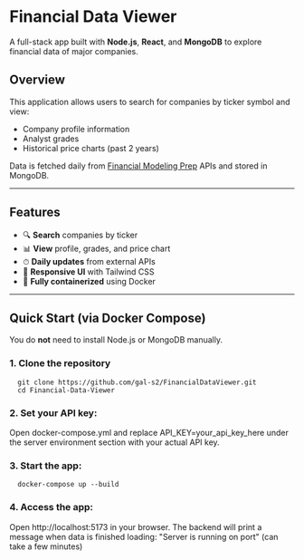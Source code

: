# Financial Data Viewer

A full-stack app built with **Node.js**, **React**, and **MongoDB** to explore financial data of major companies.

## Overview

This application allows users to search for companies by ticker symbol and view:

-   Company profile information
-   Analyst grades
-   Historical price charts (past 2 years)

Data is fetched daily from [Financial Modeling Prep](https://financialmodelingprep.com/) APIs and stored in MongoDB.

---

## Features

-   🔍 **Search** companies by ticker
-   📊 **View** profile, grades, and price chart
-   ⏱ **Daily updates** from external APIs
-   💅 **Responsive UI** with Tailwind CSS
-   🐳 **Fully containerized** using Docker

---

## Quick Start (via Docker Compose)

You do **not** need to install Node.js or MongoDB manually.

### 1. **Clone the repository**

      git clone https://github.com/gal-s2/FinancialDataViewer.git
      cd Financial-Data-Viewer


### 2. **Set your API key:**

Open docker-compose.yml and replace
API_KEY=your_api_key_here
under the server environment section with your actual API key.

### 3. **Start the app:**

      docker-compose up --build

### 4. **Access the app:**

Open http://localhost:5173 in your browser.
The backend will print a message when data is finished loading:
"Server is running on port"
(can take a few minutes)
